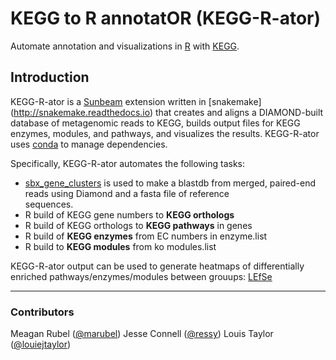 # KEGG to R annotatOR (KEGG-R-ator) 
Automate annotation and visualizations in [R] with [KEGG].

[R]: https://www.r-project.org
[KEGG]: https://www.kegg.jp

## Introduction

KEGG-R-ator is a [Sunbeam](https://github.com/sunbeam-labs/sunbeam) extension written in [snakemake] (http://snakemake.readthedocs.io) that creates and aligns a DIAMOND-built database of metagenomic reads to KEGG, builds output files for KEGG enzymes, modules, and pathways, and visualizes the results. KEGG-R-ator uses [conda](http://condo.io) to manage dependencies. 

Specifically, KEGG-R-ator automates the following tasks: 
* [sbx_gene_clusters](https://github.com/sunbeam-labs/sbx_gene_clusters) is used to make a   blastdb from merged, paired-end reads using Diamond and a fasta file of reference   
  sequences. 
* R build of KEGG gene numbers to **KEGG orthologs**
* R build of KEGG orthologs to **KEGG pathways** in genes
* R build of **KEGG enzymes** from EC numbers in enzyme.list
* R build to **KEGG modules** from ko modules.list

KEGG-R-ator output can be used to generate heatmaps of differentially enriched pathways/enzymes/modules between grouups: [LEfSe](https://github.com/ressy/LEfSe)

------
### Contributors 
Meagan Rubel ([@marubel](https://github.com/marubel))
Jesse Connell ([@ressy](https://github.com/ressy))
Louis Taylor ([@louiejtaylor](https://github.com/louiejtaylor))

